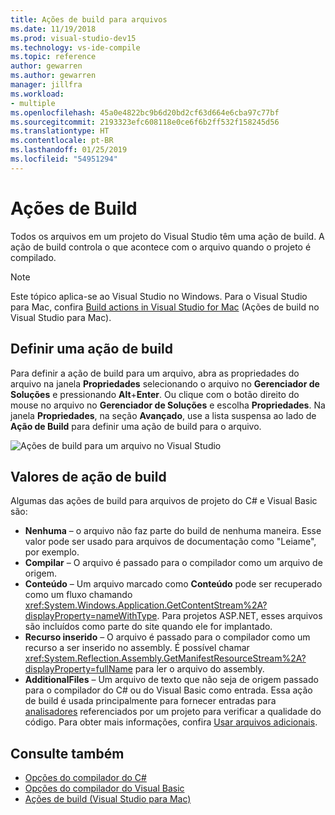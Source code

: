 ```yaml
---
title: Ações de build para arquivos
ms.date: 11/19/2018
ms.prod: visual-studio-dev15
ms.technology: vs-ide-compile
ms.topic: reference
author: gewarren
ms.author: gewarren
manager: jillfra
ms.workload:
- multiple
ms.openlocfilehash: 45a0e4822bc9b6d20bd2cf63d664e6cba97c77bf
ms.sourcegitcommit: 2193323efc608118e0ce6f6b2ff532f158245d56
ms.translationtype: HT
ms.contentlocale: pt-BR
ms.lasthandoff: 01/25/2019
ms.locfileid: "54951294"
---
```

# <a name="build-actions"></a>Ações de Build

Todos os arquivos em um projeto do Visual Studio têm uma ação de build. A ação de build controla o que acontece com o arquivo quando o projeto é compilado.

> [!NOTE]
> Este tópico aplica-se ao Visual Studio no Windows. Para o Visual Studio para Mac, confira [Build actions in Visual Studio for Mac](/visualstudio/mac/build-actions) (Ações de build no Visual Studio para Mac).

## <a name="set-a-build-action"></a>Definir uma ação de build

Para definir a ação de build para um arquivo, abra as propriedades do arquivo na janela **Propriedades** selecionando o arquivo no **Gerenciador de Soluções** e pressionando **Alt**+**Enter**. Ou clique com o botão direito do mouse no arquivo no **Gerenciador de Soluções** e escolha **Propriedades**. Na janela **Propriedades**, na seção **Avançado**, use a lista suspensa ao lado de **Ação de Build** para definir uma ação de build para o arquivo.

![Ações de build para um arquivo no Visual Studio](media/build-actions.png)

## <a name="build-action-values"></a>Valores de ação de build

Algumas das ações de build para arquivos de projeto do C# e Visual Basic são:

* **Nenhuma** – o arquivo não faz parte do build de nenhuma maneira. Esse valor pode ser usado para arquivos de documentação como "Leiame", por exemplo.
* **Compilar** – O arquivo é passado para o compilador como um arquivo de origem.
* **Conteúdo** – Um arquivo marcado como **Conteúdo** pode ser recuperado como um fluxo chamando <xref:System.Windows.Application.GetContentStream%2A?displayProperty=nameWithType>. Para projetos ASP.NET, esses arquivos são incluídos como parte do site quando ele for implantado.
* **Recurso inserido** – O arquivo é passado para o compilador como um recurso a ser inserido no assembly. É possível chamar <xref:System.Reflection.Assembly.GetManifestResourceStream%2A?displayProperty=fullName> para ler o arquivo do assembly.
* **AdditionalFiles** – Um arquivo de texto que não seja de origem passado para o compilador do C# ou do Visual Basic como entrada. Essa ação de build é usada principalmente para fornecer entradas para [analisadores](../code-quality/roslyn-analyzers-overview.md) referenciados por um projeto para verificar a qualidade do código. Para obter mais informações, confira [Usar arquivos adicionais](https://github.com/dotnet/roslyn/blob/master/docs/analyzers/Using%20Additional%20Files.md).

## <a name="see-also"></a>Consulte também

- [Opções do compilador do C#](/dotnet/csharp/language-reference/compiler-options/listed-alphabetically)
- [Opções do compilador do Visual Basic](/dotnet/visual-basic/reference/command-line-compiler/compiler-options-listed-alphabetically)
- [Ações de build (Visual Studio para Mac)](/visualstudio/mac/build-actions)